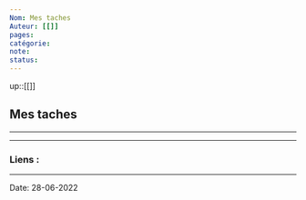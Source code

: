 ```yaml
---
Nom: Mes taches
Auteur: [[]]
pages: 
catégorie: 
note:
status:
---
```


up::[[]]

## Mes taches

---




---
### Liens :

---

Date: 28-06-2022